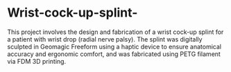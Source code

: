# Wrist-cock-up-splint-
This project involves the design and fabrication of a wrist cock-up splint for a patient with wrist drop (radial nerve palsy). The splint was digitally sculpted in Geomagic Freeform using a haptic device to ensure anatomical accuracy and ergonomic comfort, and was fabricated using PETG filament via FDM 3D printing.
